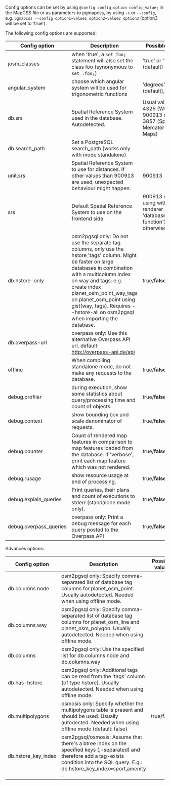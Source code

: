 Config options can be set by using `@config config_option config_value;` in the MapCSS file or as parameters to pgmapcss, by using `-c` or `--config`, e.g. `pgmapcss --config option1=value1 option2=value2 option3` (option3 will be set to 'true').

The following config options are supported:

| Config option    | Description | Possible values
|------------------|-------------|-----------------
| josm_classes     | when 'true', a `set foo;` statement will also set the class foo (synonymous to `set .foo;`) | 'true' or 'false' (default) |
| angular_system   | choose which angular system will be used for trigonometric functions | 'degrees' (default), 'radians' |
| db.srs           | Spatial Reference System used in the database. Autodetected. | Usual values: 4326 (WGS-84), 900913 resp. 3857 (Spherical Mercator for Web Maps) |
| db.search_path   | Set a PostgreSQL search_path (works only with mode standalone)
| unit.srs         | Spatial Reference System to use for distances. If other values than 900913 are used, unexpected behaviour might happen. | 900913 |
| srs              | Default Spatial Reference System to use on the frontend side | 900913 when using with renderer (mode 'database-function'), 4326 otherwise |
| db.hstore-only   | osm2pgsql only: Do not use the separate tag columns, only use the hstore 'tags' column. Might be faster on large databases in combination with a multicolumn index on way and tags: e.g. create index planet_osm_point_way_tags on planet_osm_point using gist(way, tags). Requires --hstore-all on osm2pgsql when importing the database. | true/**false** |
| db.overpass-url  | overpass only: Use this alternative Overpass API url. default: http://overpass-api.de/api | |
| offline          | When compiling standalone mode, do not make any requests to the database. | true/**false** |
| debug.profiler   | during execution, show some statistics about query/processing time and count of objects. | true/**false** |
| debug.context    | show bounding box and scale denominator of requests. | true/**false** |
| debug.counter    | Count of rendered map features in comparison to map features loaded from the database. If 'verbose', print each map feature which was not rendered. | true/**false**/verbose |
| debug.rusage     | show resource usage at end of processing. | true/**false** |
| debug.explain_queries | Print queries, their plans and count of executions to stderr (standalone mode only). | true/**false** |
| debug.overpass_queries | overpass only: Print a debug message for each query posted to the Overpass API | true/**false** |

Advances options:

| Config option    | Description | Possible values
|------------------|-------------|-----------------
| db.columns.node  | osm2pgsql only: Specify comma-separated list of database tag columns for planet_osm_point. Usually autodetected. Needed when using offline mode. | |
| db.columns.way   | osm2pgsql only: Specify comma-separated list of database tag columns for planet_osm_line and planet_osm_polygon. Usually autodetected. Needed when using offline mode. | |
| db.columns       | osm2pgsql only: Use the specified list for db.columns.node and db.columns.way | |
| db.has-hstore    | osm2pgsql only: Additional tags can be read from the 'tags' column (of type hstore). Usually autodetected. Needed when using offline mode. | |
| db.multipolygons | osmosis only: Specify whether the multipolygons table is present and should be used. Usually autodected. Needed when using offline mode (default: false) | true/false
| db.hstore_key_index| osm2pgsql/osmosis: Assume that there's a btree index on the specified keys (,-separated) and therefore add a tag-exists condition into the SQL query. E.g.: db.hstore_key_index=sport,amenity . | |
